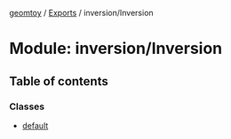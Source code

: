 [geomtoy](../README.md) / [Exports](../modules.md) / inversion/Inversion

# Module: inversion/Inversion

## Table of contents

### Classes

- [default](../classes/inversion_Inversion.default.md)
